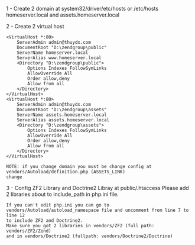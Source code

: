 1 - Create 2 domain at system32/driver/etc/hosts or /etc/hosts
     homeserver.local and assets.homeserver.local

2 - Create 2 virtual host

	<VirtualHost *:80>
		ServerAdmin admin@thuydx.com
		DocumentRoot "D:\zendgroup\public"
		ServerName homeserver.local
		ServerAlias www.homeserver.local
		<Directory "D:\zendgroup\public">
			Options Indexes FollowSymLinks
			AllowOverride All
			Order allow,deny
			Allow from all
		</Directory>    
	</VirtualHost>
	<VirtualHost *:80>
		ServerAdmin admin@thuydx.com
		DocumentRoot "D:\zendgroup\assets"
		ServerName assets.homeserver.local
		ServerAlias assets.homeserver.local
		<Directory "D:\zendgroup\assets">
			Options Indexes FollowSymLinks
			AllowOverride All
			Order allow,deny
			Allow from all
		</Directory>    
	</VirtualHost>

	NOTE: if you change domain you must be change config at vendors/Autoload/definition.php (ASSETS_LINK)
	change

3 - Config ZF2 Library and Doctrine2 Libray at public/.htaccess
	Please add 2 libraries about to include_path in php.ini file.

	If you can't edit php.ini you can go to vendors/Autoload/autoload_namespace file and uncomment from line 7 to line 12
	to include ZF2 and Doctrine2. 
	Make sure you got 2 libraries in vendors/ZF2 (full path: vendors/ZF2/Zend)
	and in vendors/Doctrine2 (fullpath: vendors/Doctrine2/Doctrine)
